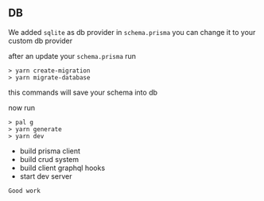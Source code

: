 ## DB

We added `sqlite` as db provider in `schema.prisma` you can change it to your custom db provider

after an update your `schema.prisma` run

```shell
> yarn create-migration
> yarn migrate-database
```

this commands will save your schema into db

now run

```shell
> pal g
> yarn generate
> yarn dev
```

- build prisma client
- build crud system
- build client graphql hooks
- start dev server

`Good work`
